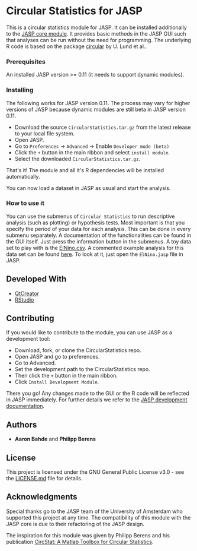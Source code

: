 # Circular Statistics for JASP

This is a circular statistics module for JASP. It can be installed additionally to the [JASP core module](https://jasp-stats.org/). It provides basic methods in the JASP GUI such that analyses can be run without the need for programming. The underlying R code is based on the package [circular](https://CRAN.R-project.org/package=circular) by U. Lund et al..

### Prerequisites

An installed JASP version >= 0.11 (it needs to support dynamic modules).

### Installing
The following works for JASP version 0.11. The process may vary for higher versions of JASP because dynamic modules are still beta in JASP version 0.11.

* Download the source ``CircularStatistics.tar.gz`` from the latest release to your local file system.
* Open JASP.
* Go to ``Preferences`` -> ``Advanced`` -> Enable ``Developer mode (beta)``
* Click the ``+`` button in the main ribbon and select ``install module``.
* Select the downloaded ``CircularStatistics.tar.gz``.

That's it! The module and all it's R dependencies will be installed automatically.

You can now load a dataset in JASP as usual and start the analysis.

### How to use it
You can use the submenus of ``Circular Statistics`` to run descriptive analysis (such as plotting) or hypothesis tests. Most important is that you specify the period of your data for each analysis. This can be done in every submenu separately. A documentation of the functionalities can be found in the GUI itself. Just press the information button in the submenus. A toy data set to play with is the [ElNino.csv](examples/ElNino.csv). A commented example analysis for this data set can be found [here](examples/ElNino.jasp). To look at it, just open the ``ElNino.jasp`` file in JASP.

## Developed With

* [QtCreator](https://www.qt.io/)
* [RStudio](https://www.rstudio.com/)

## Contributing

If you would like to contribute to the module, you can use JASP as a development tool:

* Download, fork, or clone the CircularStatistics repo.
* Open JASP and go to preferences.
* Go to Advanced.
* Set the development path to the CircularStatistics repo.
* Then click the ``+`` button in the main ribbon.
* Click ``Install Development Module``.

There you go! Any changes made to the GUI or the R code will be reflected in JASP immediately. For further details we refer to the [JASP development documentation](https://github.com/jasp-stats/jasp-desktop/tree/development/Docs/development).

## Authors

* **Aaron Bahde** and **Philipp Berens**

## License

This project is licensed under the GNU General Public License v3.0 - see the [LICENSE.md](LICENSE.md) file for details.

## Acknowledgments

Special thanks go to the JASP team of the University of Amsterdam who supported this project at any time. The compatibility of this module with the JASP core is due to their refactoring of the JASP design.

The inspiration for this module was given by Philipp Berens and his publication [CircStat: A Matlab Toolbox for Circular Statistics](https://www.jstatsoft.org/article/view/v031i10).
